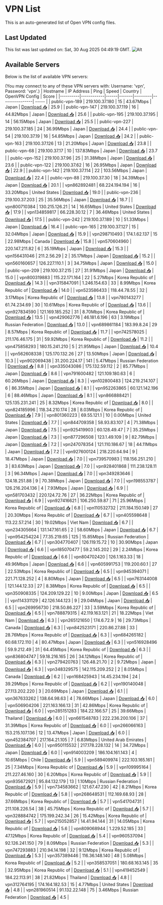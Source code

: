 # VPN List

This is an auto-generated list of Open VPN config files.

## Last Updated

This list was last updated on: Sat, 30 Aug 2025 04:49:19 GMT.
![Alt](https://repobeats.axiom.co/api/embed/186b98318ef1479477931607c1ad7d823f12451f.svg "Repobeats analytics image")

## Available Servers

Below is the list of available VPN servers:

(You may connect to any of these VPN servers with: Username: 'vpn', Password: 'vpn'.)
| Hostname | IP Address | Ping | Speed | Country | OpenVPN Config | Score |
|----------|------------|------|-------|---------|----------------| ----- |
| public-vpn-189 | 219.100.37.180 | 15 | 43.67Mbps | Japan | [Download 📥](./configs/server_0_JP.ovpn) | 25.9 |
| public-vpn-147 | 219.100.37.119 | 16 | 44.82Mbps | Japan | [Download 📥](./configs/server_1_JP.ovpn) | 25.6 |
| public-vpn-195 | 219.100.37.195 | 14 | 56.15Mbps | Japan | [Download 📥](./configs/server_2_JP.ovpn) | 25.5 |
| public-vpn-227 | 219.100.37.185 | 24 | 36.99Mbps | Japan | [Download 📥](./configs/server_3_JP.ovpn) | 24.4 |
| public-vpn-54 | 219.100.37.19 | 16 | 54.85Mbps | Japan | [Download 📥](./configs/server_4_JP.ovpn) | 24.2 |
| public-vpn-163 | 219.100.37.126 | 13 | 21.20Mbps | Japan | [Download 📥](./configs/server_5_JP.ovpn) | 23.8 |
| public-vpn-68 | 219.100.37.17 | 10 | 137.83Mbps | Japan | [Download 📥](./configs/server_6_JP.ovpn) | 23.7 |
| public-vpn-152 | 219.100.37.96 | 25 | 31.38Mbps | Japan | [Download 📥](./configs/server_7_JP.ovpn) | 23.6 |
| public-vpn-122 | 219.100.37.62 | 16 | 26.95Mbps | Japan | [Download 📥](./configs/server_8_JP.ovpn) | 22.9 |
| public-vpn-142 | 219.100.37.114 | 22 | 103.56Mbps | Japan | [Download 📥](./configs/server_9_JP.ovpn) | 22.4 |
| public-vpn-88 | 219.100.37.30 | 18 | 34.39Mbps | Japan | [Download 📥](./configs/server_10_JP.ovpn) | 20.1 |
| vpn862892481 | 68.224.194.194 | 16 | 33.20Mbps | United States | [Download 📥](./configs/server_11_US.ovpn) | 19.0 |
| public-vpn-236 | 219.100.37.203 | 25 | 35.56Mbps | Japan | [Download 📥](./configs/server_12_JP.ovpn) | 18.7 |
| vpn800710384 | 130.215.126.21 | 14 | 16.65Mbps | United States | [Download 📥](./configs/server_13_US.ovpn) | 17.9 |
| vpn134859817 | 66.228.30.12 | 7 | 36.46Mbps | United States | [Download 📥](./configs/server_14_US.ovpn) | 17.5 |
| public-vpn-242 | 219.100.37.189 | 10 | 51.33Mbps | Japan | [Download 📥](./configs/server_15_JP.ovpn) | 16.4 |
| public-vpn-165 | 219.100.37.127 | 15 | 32.04Mbps | Japan | [Download 📥](./configs/server_16_JP.ovpn) | 15.9 |
| vpn298710493 | 174.1.62.137 | 15 | 22.98Mbps | Canada | [Download 📥](./configs/server_17_CA.ovpn) | 15.8 |
| vpn570604960 | 220.147.211.82 | 6 | 35.19Mbps | Japan | [Download 📥](./configs/server_18_JP.ovpn) | 15.3 |
| vpn156431046 | 211.2.56.29 | 2 | 35.17Mbps | Japan | [Download 📥](./configs/server_19_JP.ovpn) | 15.2 |
| vpn560160657 | 126.227.110.1 | 3 | 34.75Mbps | Japan | [Download 📥](./configs/server_20_JP.ovpn) | 15.0 |
| public-vpn-209 | 219.100.37.215 | 27 | 31.91Mbps | Japan | [Download 📥](./configs/server_21_JP.ovpn) | 15.0 |
| vpn800319883 | 115.22.171.164 | 22 | 5.27Mbps | Korea Republic of | [Download 📥](./configs/server_22_KR.ovpn) | 14.3 |
| vpn315847091 | 1.246.154.63 | 33 | 8.99Mbps | Korea Republic of | [Download 📥](./configs/server_23_KR.ovpn) | 14.0 |
| vpn523586433 | 118.44.78.55 | 32 | 3.17Mbps | Korea Republic of | [Download 📥](./configs/server_24_KR.ovpn) | 13.8 |
| vpn780143277 | 61.74.234.69 | 30 | 10.61Mbps | Korea Republic of | [Download 📥](./configs/server_25_KR.ovpn) | 13.6 |
| vpn927834590 | 121.169.185.252 | 31 | 8.70Mbps | Korea Republic of | [Download 📥](./configs/server_26_KR.ovpn) | 13.5 |
| vpn429062776 | 46.181.6.196 | 63 | 3.19Mbps | Russian Federation | [Download 📥](./configs/server_27_RU.ovpn) | 13.0 |
| vpn689861184 | 183.99.8.24 | 29 | 8.57Mbps | Korea Republic of | [Download 📥](./configs/server_28_KR.ovpn) | 11.7 |
| vpn742578025 | 211.176.46.175 | 31 | 59.92Mbps | Korea Republic of | [Download 📥](./configs/server_29_KR.ovpn) | 11.2 |
| vpn475858293 | 180.15.241.210 | 5 | 21.95Mbps | Japan | [Download 📥](./configs/server_30_JP.ovpn) | 10.4 |
| vpn562608338 | 125.170.132.26 | 27 | 13.50Mbps | Japan | [Download 📥](./configs/server_31_JP.ovpn) | 10.3 |
| vpn902069438 | 31.200.224.17 | 141 | 5.47Mbps | Russian Federation | [Download 📥](./configs/server_32_RU.ovpn) | 8.8 |
| vpn335043086 | 175.132.59.112 | 2 | 85.77Mbps | Japan | [Download 📥](./configs/server_33_JP.ovpn) | 8.6 |
| vpn791600482 | 121.109.180.63 | 6 | 60.26Mbps | Japan | [Download 📥](./configs/server_34_JP.ovpn) | 8.3 |
| vpn102800483 | 124.219.214.107 | 6 | 86.35Mbps | Japan | [Download 📥](./configs/server_35_JP.ovpn) | 8.1 |
| vpn952263865 | 60.121.142.196 | 6 | 88.46Mbps | Japan | [Download 📥](./configs/server_36_JP.ovpn) | 8.1 |
| vpn866888421 | 125.135.231.241 | 25 | 8.32Mbps | Korea Republic of | [Download 📥](./configs/server_37_KR.ovpn) | 8.0 |
| vpn824185996 | 118.34.210.174 | 28 | 8.03Mbps | Korea Republic of | [Download 📥](./configs/server_38_KR.ovpn) | 7.9 |
| vpn801360223 | 69.55.121.1 | 10 | 0.00Mbps | United States | [Download 📥](./configs/server_39_US.ovpn) | 7.7 |
| vpn844709358 | 58.93.83.107 | 4 | 71.38Mbps | Japan | [Download 📥](./configs/server_40_JP.ovpn) | 7.5 |
| vpn925419903 | 60.128.49.47 | 7 | 35.25Mbps | Japan | [Download 📥](./configs/server_41_JP.ovpn) | 7.3 |
| vpn877296508 | 123.1.49.109 | 9 | 82.79Mbps | Japan | [Download 📥](./configs/server_42_JP.ovpn) | 7.2 |
| vpn247078354 | 121.110.186.67 | 18 | 44.11Mbps | Japan | [Download 📥](./configs/server_43_JP.ovpn) | 7.2 |
| vpn927600124 | 218.220.64.94 | 9 | 18.47Mbps | Japan | [Download 📥](./configs/server_44_JP.ovpn) | 7.0 |
| vpn739570983 | 118.156.251.210 | 3 | 83.63Mbps | Japan | [Download 📥](./configs/server_45_JP.ovpn) | 7.0 |
| vpn928401868 | 111.238.128.11 | 3 | 96.34Mbps | Japan | [Download 📥](./configs/server_46_JP.ovpn) | 7.0 |
| vpn349283646 | 124.18.251.88 | 9 | 70.38Mbps | Japan | [Download 📥](./configs/server_47_JP.ovpn) | 7.0 |
| vpn198553787 | 126.216.204.136 | 4 | 7.93Mbps | Japan | [Download 📥](./configs/server_48_JP.ovpn) | 6.9 |
| vpn581703432 | 220.124.72.76 | 27 | 36.22Mbps | Korea Republic of | [Download 📥](./configs/server_49_KR.ovpn) | 6.9 |
| vpn927416621 | 106.250.59.87 | 71 | 25.96Mbps | Korea Republic of | [Download 📥](./configs/server_50_KR.ovpn) | 6.8 |
| vpn110532732 | 211.184.150.149 | 27 | 20.30Mbps | Korea Republic of | [Download 📥](./configs/server_51_KR.ovpn) | 6.7 |
| vpn405598648 | 113.22.57.214 | 30 | 19.02Mbps | Viet Nam | [Download 📥](./configs/server_52_VN.ovpn) | 6.7 |
| vpn234305664 | 131.147.161.65 | 2 | 58.60Mbps | Japan | [Download 📥](./configs/server_53_JP.ovpn) | 6.7 |
| vpn954254224 | 77.35.219.65 | 125 | 15.85Mbps | Russian Federation | [Download 📥](./configs/server_54_RU.ovpn) | 6.7 |
| vpn304770407 | 126.119.15.72 | 10 | 30.90Mbps | Japan | [Download 📥](./configs/server_55_JP.ovpn) | 6.6 |
| vpn185070477 | 59.2.145.202 | 29 | 2.24Mbps | Korea Republic of | [Download 📥](./configs/server_56_KR.ovpn) | 6.6 |
| vpn804702420 | 126.1.163.33 | 18 | 49.96Mbps | Japan | [Download 📥](./configs/server_57_JP.ovpn) | 6.6 |
| vpn605991753 | 119.200.60.1 | 27 | 22.53Mbps | Korea Republic of | [Download 📥](./configs/server_58_KR.ovpn) | 6.5 |
| vpn945394071 | 221.71.128.252 | 4 | 8.80Mbps | Japan | [Download 📥](./configs/server_59_JP.ovpn) | 6.5 |
| vpn763144008 | 121.144.12.33 | 27 | 8.38Mbps | Korea Republic of | [Download 📥](./configs/server_60_KR.ovpn) | 6.5 |
| vpn350908335 | 124.209.129.22 | 10 | 9.00Mbps | Japan | [Download 📥](./configs/server_61_JP.ovpn) | 6.5 |
| vpn114331129 | 42.126.144.123 | 9 | 29.04Mbps | Japan | [Download 📥](./configs/server_62_JP.ovpn) | 6.5 |
| vpn269956730 | 218.50.86.227 | 33 | 3.59Mbps | Korea Republic of | [Download 📥](./configs/server_63_KR.ovpn) | 6.5 |
| vpn788879315 | 42.119.163.121 | 21 | 18.22Mbps | Viet Nam | [Download 📥](./configs/server_64_VN.ovpn) | 6.3 |
| vpn265121650 | 174.6.72.9 | 16 | 29.73Mbps | Canada | [Download 📥](./configs/server_65_CA.ovpn) | 6.3 |
| vpn842523171 | 220.86.27.88 | 33 | 28.76Mbps | Korea Republic of | [Download 📥](./configs/server_66_KR.ovpn) | 6.3 |
| vpn684265182 | 60.68.172.110 | 4 | 80.47Mbps | Japan | [Download 📥](./configs/server_67_JP.ovpn) | 6.3 |
| vpn516928496 | 59.9.212.49 | 31 | 64.45Mbps | Korea Republic of | [Download 📥](./configs/server_68_KR.ovpn) | 6.3 |
| vpn836804747 | 59.18.216.165 | 26 | 34.12Mbps | Korea Republic of | [Download 📥](./configs/server_69_KR.ovpn) | 6.3 |
| vpn279420763 | 126.48.21.70 | 2 | 9.72Mbps | Japan | [Download 📥](./configs/server_70_JP.ovpn) | 6.3 |
| vpn348329575 | 142.115.209.252 | 2 | 8.05Mbps | Canada | [Download 📥](./configs/server_71_CA.ovpn) | 6.2 |
| vpn168425943 | 14.45.234.194 | 24 | 39.29Mbps | Korea Republic of | [Download 📥](./configs/server_72_KR.ovpn) | 6.2 |
| vpn190140048 | 27.113.202.220 | 3 | 20.69Mbps | Japan | [Download 📥](./configs/server_73_JP.ovpn) | 6.1 |
| vpn367633262 | 138.64.98.63 | 4 | 78.66Mbps | Japan | [Download 📥](./configs/server_74_JP.ovpn) | 6.0 |
| vpn506904206 | 221.163.166.13 | 31 | 42.86Mbps | Korea Republic of | [Download 📥](./configs/server_75_KR.ovpn) | 6.0 |
| vpn285151283 | 184.22.166.57 | 25 | 39.66Mbps | Thailand | [Download 📥](./configs/server_76_TH.ovpn) | 6.0 |
| vpn661548783 | 222.236.200.106 | 37 | 31.39Mbps | Korea Republic of | [Download 📥](./configs/server_77_KR.ovpn) | 6.0 |
| vpn266066163 | 153.215.107.136 | 12 | 13.47Mbps | Japan | [Download 📥](./configs/server_78_JP.ovpn) | 6.0 |
| vpn452384707 | 217.164.21.105 | 7 | 6.83Mbps | United Arab Emirates | [Download 📥](./configs/server_79_AE.ovpn) | 6.0 |
| vpn950115532 | 217.178.228.132 | 14 | 34.72Mbps | Japan | [Download 📥](./configs/server_80_JP.ovpn) | 6.0 |
| vpn914003209 | 186.104.161.143 | 4 | 10.65Mbps | Chile | [Download 📥](./configs/server_81_CL.ovpn) | 5.9 |
| vpn589409974 | 222.103.165.161 | 25 | 7.34Mbps | Korea Republic of | [Download 📥](./configs/server_82_KR.ovpn) | 5.9 |
| vpn109995164 | 211.227.46.160 | 30 | 6.20Mbps | Korea Republic of | [Download 📥](./configs/server_83_KR.ovpn) | 5.9 |
| vpn935672921 | 95.84.132.179 | 13 | 1.10Mbps | Russian Federation | [Download 📥](./configs/server_84_RU.ovpn) | 5.9 |
| vpn734583662 | 121.67.47.230 | 42 | 8.21Mbps | Korea Republic of | [Download 📥](./configs/server_85_KR.ovpn) | 5.8 |
| vpn268648531 | 112.169.68.93 | 28 | 37.66Mbps | Korea Republic of | [Download 📥](./configs/server_86_KR.ovpn) | 5.7 |
| vpn541704731 | 211.108.226.54 | 38 | 45.75Mbps | Korea Republic of | [Download 📥](./configs/server_87_KR.ovpn) | 5.7 |
| vpn328884742 | 175.199.242.34 | 26 | 15.42Mbps | Korea Republic of | [Download 📥](./configs/server_88_KR.ovpn) | 5.7 |
| vpn215052857 | 14.41.94.144 | 31 | 14.05Mbps | Korea Republic of | [Download 📥](./configs/server_89_KR.ovpn) | 5.6 |
| vpn809068944 | 1.229.52.185 | 33 | 47.12Mbps | Korea Republic of | [Download 📥](./configs/server_90_KR.ovpn) | 5.4 |
| vpn960537094 | 92.126.241.150 | 79 | 8.09Mbps | Russian Federation | [Download 📥](./configs/server_91_RU.ovpn) | 5.3 |
| vpn747293883 | 210.94.14.198 | 32 | 9.12Mbps | Korea Republic of | [Download 📥](./configs/server_92_KR.ovpn) | 5.3 |
| vpn357389446 | 116.36.148.140 | 48 | 5.08Mbps | Korea Republic of | [Download 📥](./configs/server_93_KR.ovpn) | 5.2 |
| vpn358537051 | 180.68.163.145 | 35 | 32.95Mbps | Korea Republic of | [Download 📥](./configs/server_94_KR.ovpn) | 5.1 |
| vpn419452549 | 184.22.113.91 | 38 | 21.82Mbps | Thailand | [Download 📥](./configs/server_95_TH.ovpn) | 4.8 |
| vpn312764195 | 174.164.182.53 | 15 | 4.77Mbps | United States | [Download 📥](./configs/server_96_US.ovpn) | 4.8 |
| vpn281960514 | 91.132.22.148 | 75 | 3.46Mbps | Russian Federation | [Download 📥](./configs/server_97_RU.ovpn) | 4.5 |
